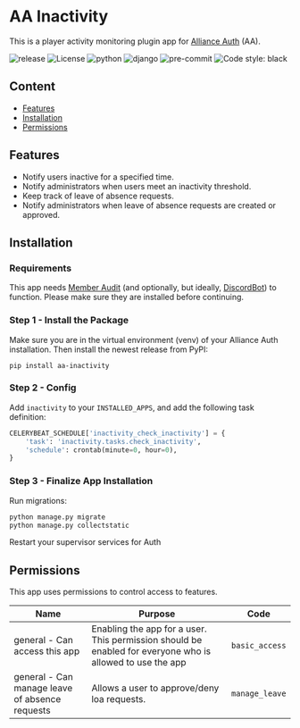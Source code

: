 # AA Inactivity

This is a player activity monitoring plugin app for [Alliance Auth](https://gitlab.com/allianceauth/allianceauth) (AA).

![release](https://img.shields.io/pypi/v/aa-inactivity?label=release)
![License](https://img.shields.io/badge/license-GPL-green)
![python](https://img.shields.io/pypi/pyversions/aa-inactivity)
![django](https://img.shields.io/pypi/djversions/aa-inactivity?label=django)
![pre-commit](https://img.shields.io/badge/pre--commit-enabled-brightgreen?logo=pre-commit&logoColor=white)
![Code style: black](https://img.shields.io/badge/code%20style-black-000000.svg)

## Content

- [Features](#features)
- [Installation](#installation)
- [Permissions](#permissions)

## Features

- Notify users inactive for a specified time.
- Notify administrators when users meet an inactivity threshold.
- Keep track of leave of absence requests.
- Notify administrators when leave of absence requests are created or approved.

## Installation

### Requirements

This app needs [Member Audit](https://gitlab.com/ErikKalkoken/aa-memberaudit) (and optionally, but ideally, [DiscordBot](https://github.com/pvyParts/allianceauth-discordbot)) to function. Please make sure they are installed before continuing.

### Step 1 - Install the Package

Make sure you are in the virtual environment (venv) of your Alliance Auth installation. Then install the newest release from PyPI:

`pip install aa-inactivity`

### Step 2 - Config

Add `inactivity` to your `INSTALLED_APPS`, and add the following task definition:

```python
CELERYBEAT_SCHEDULE['inactivity_check_inactivity'] = {
    'task': 'inactivity.tasks.check_inactivity',
    'schedule': crontab(minute=0, hour=0),
}
```

### Step 3 - Finalize App Installation

Run migrations:

```bash
python manage.py migrate
python manage.py collectstatic
```

Restart your supervisor services for Auth

## Permissions

This app uses permissions to control access to features.

Name | Purpose | Code
-- | -- | --
general - Can access this app | Enabling the app for a user. This permission should be enabled for everyone who is allowed to use the app |  `basic_access`
general - Can manage leave of absence requests | Allows a user to approve/deny loa requests. |  `manage_leave`
